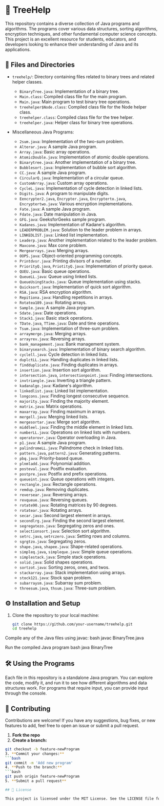 # 🌳 TreeHelp

This repository contains a diverse collection of Java programs and algorithms. The programs cover various data structures, sorting algorithms, encryption techniques, and other fundamental computer science concepts. This project is an excellent resource for students, educators, and developers looking to enhance their understanding of Java and its applications.

## 📂 Files and Directories

- `treehelp/`: Directory containing files related to binary trees and related helper classes.
  - `BinaryTree.java`: Implementation of a binary tree.
  - `Main.class`: Compiled class file for the main program.
  - `Main.java`: Main program to test binary tree operations.
  - `treehelper$Node.class`: Compiled class file for the Node helper class.
  - `treehelper.class`: Compiled class file for the tree helper.
  - `treehelper.java`: Helper class for binary tree operations.

- Miscellaneous Java Programs:
  - `2sum.java`: Implementation of the two-sum problem.
  - `Alterar.java`: A sample Java program.
  - `Array.java`: Basic array operations.
  - `AtomicDouble.java`: Implementation of atomic double operations.
  - `Binarytree.java`: Another implementation of a binary tree.
  - `Bubblesort.java`: Implementation of bubble sort algorithm.
  - `CC.java`: A sample Java program.
  - `CircularQ.java`: Implementation of a circular queue.
  - `CustomArray.java`: Custom array operations.
  - `CycleL.java`: Implementation of cycle detection in linked lists.
  - `Digits.java`: A program to manipulate digits.
  - `Eencrypter2.java`, `Encrypter.java`, `Encrypterto.java`, `Encryptertwo.java`: Various encryption implementations.
  - `Fate.java`: A sample Java program.
  - `Fdate.java`: Date manipulation in Java.
  - `GFG.java`: GeeksforGeeks sample program.
  - `Kadanes.java`: Implementation of Kadane's algorithm.
  - `LEADERPROBLEM.java`: Solution to the leader problem in arrays.
  - `LINKEDLIST.java`: Linked list implementation.
  - `Leaderp.java`: Another implementation related to the leader problem.
  - `Maxcone.java`: Max cone problem.
  - `Mergearrays.java`: Merging arrays.
  - `OOPS.java`: Object-oriented programming concepts.
  - `Printdvsr.java`: Printing divisors of a number.
  - `PriorityQ.java`, `PriotityQ.java`: Implementation of priority queue.
  - `QUEU.java`: Basic queue operations.
  - `QueueLL.java`: Queue using linked lists.
  - `QueueUsingStacks.java`: Queue implementation using stacks.
  - `Quicksort.java`: Implementation of quick sort algorithm.
  - `RSA.java`: RSA encryption algorithm.
  - `Repitiona.java`: Handling repetitions in arrays.
  - `Rotatea189.java`: Rotating arrays.
  - `Sample.java`: A sample Java program.
  - `Sdate.java`: Date operations.
  - `Stack1.java`: Basic stack operations.
  - `TDate.java`, `TTime.java`: Date and time operations.
  - `Tsum.java`: Implementation of three-sum problem.
  - `arraymerge.java`: Merging arrays.
  - `arrayrev.java`: Reversing arrays.
  - `bank_management.java`: Bank management system.
  - `binarysearch.java`: Implementation of binary search algorithm.
  - `cyclell.java`: Cycle detection in linked lists.
  - `duplctLL.java`: Handling duplicates in linked lists.
  - `findduplicate.java`: Finding duplicates in arrays.
  - `insertion.java`: Insertion sort algorithm.
  - `intersection.java`, `intersectionpoint.java`: Finding intersections.
  - `invtriangle.java`: Inverting a triangle pattern.
  - `kadanalgo.java`: Kadane's algorithm.
  - `linkedlist.java`: Linked list implementation.
  - `longcons.java`: Finding longest consecutive sequence.
  - `majority.java`: Finding the majority element.
  - `matrix.java`: Matrix operations.
  - `maxarray.java`: Finding maximum in arrays.
  - `mergell.java`: Merging linked lists.
  - `mergesortar.java`: Merge sort algorithm.
  - `middleel.java`: Finding the middle element in linked lists.
  - `numberLL.java`: Operations on linked lists with numbers.
  - `operatorovr.java`: Operator overloading in Java.
  - `p1.java`: A sample Java program.
  - `palindromeLL.java`: Palindrome check in linked lists.
  - `pattern.java`, `pattern2.java`: Generating patterns.
  - `pbq.java`: Priority-based queue.
  - `plnmladd.java`: Polynomial addition.
  - `posteval.java`: Postfix evaluation.
  - `postpre.java`: Postfix and prefix operations.
  - `queueint.java`: Queue operations with integers.
  - `rectangle.java`: Rectangle operations.
  - `remdup.java`: Removing duplicates.
  - `reversear.java`: Reversing arrays.
  - `revqueue.java`: Reversing queues.
  - `rotate90.java`: Rotating matrices by 90 degrees.
  - `rotatear.java`: Rotating arrays.
  - `secar.java`: Second largest element in arrays.
  - `secondlrg.java`: Finding the second largest element.
  - `segregatezo.java`: Segregating zeros and ones.
  - `selectionsort.java`: Selection sort algorithm.
  - `setrc.java`, `setrczero.java`: Setting rows and columns.
  - `sgrgtzo.java`: Segregating zeros.
  - `shape.java`, `shapee.java`: Shape-related operations.
  - `simpleq.java`, `simpleque.java`: Simple queue operations.
  - `simplestack.java`: Simple stack operations.
  - `solid.java`: Solid shapes operations.
  - `sortzot.java`: Sorting zeros, ones, and twos.
  - `stackarray.java`: Stack implementation using arrays.
  - `stock121.java`: Stock span problem.
  - `subarraysm.java`: Subarray sum problem.
  - `threesum.java`, `thsum.java`: Three-sum problem.

## ⚙️ Installation and Setup

1. Clone the repository to your local machine:
   ```bash
   git clone https://github.com/your-username/treehelp.git
   cd treehelp
Compile any of the Java files using javac:
bash
javac BinaryTree.java

Run the compiled Java program
bash
  java BinaryTree

## 🛠 Using the Programs

Each file in this repository is a standalone Java program. You can explore the code, modify it, and run it to see how different algorithms and data structures work. For programs that require input, you can provide input through the console.

## 🤝 Contributing

Contributions are welcome! If you have any suggestions, bug fixes, or new features to add, feel free to open an issue or submit a pull request.

1. **Fork the repo**
2. **Create a branch:**
 ```bash
 git checkout -b feature-newProgram
3. **Commit your changes:**
 ```bash
 git commit -m 'Add new program'
4. **Push to the branch:**
 ```bash
 git push origin feature-newProgram
5. **Submit a pull request**

## 📜 License

This project is licensed under the MIT License. See the LICENSE file for more d
